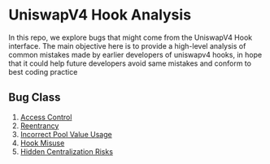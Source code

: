 # UniswapV4 Hook Analysis

In this repo, we explore bugs that might come from the UniswapV4 Hook interface. The main objective here is to provide a high-level analysis of common mistakes made by earlier developers of uniswapv4 hooks, in hope that it could help future developers avoid same mistakes and conform to best coding practice

## Bug Class
1. [Access Control]()
2. [Reentrancy]()
3. [Incorrect Pool Value Usage]()
4. [Hook Misuse]()
5. [Hidden Centralization Risks]()
